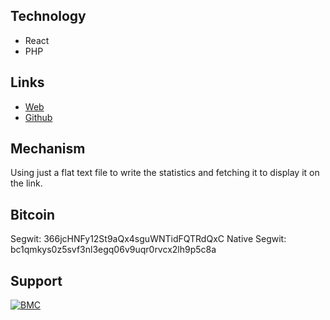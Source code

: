 Technology
---
- React
- PHP

Links
---
- [Web](https://cycling.mohit.dev)
- [Github](https://github.com/codeoholic/cycling.mohit.dev)

Mechanism
---
Using just a flat text file to write the statistics and fetching it to display it on the link.

Bitcoin
---
Segwit: 366jcHNFy12St9aQx4sguWNTidFQTRdQxC
Native Segwit: bc1qmkys0z5svf3nl3egq06v9uqr0rvcx2lh9p5c8a


Support
---
[![BMC](https://mohit.sgp1.digitaloceanspaces.com/cdn/bmc-button.png)](https://www.buymeacoffee.com/codeoholic)
